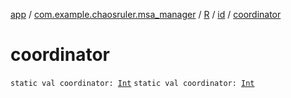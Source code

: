 [app](../../../index.md) / [com.example.chaosruler.msa_manager](../../index.md) / [R](../index.md) / [id](index.md) / [coordinator](.)

# coordinator

`static val coordinator: `[`Int`](https://kotlinlang.org/api/latest/jvm/stdlib/kotlin/-int/index.html)
`static val coordinator: `[`Int`](https://kotlinlang.org/api/latest/jvm/stdlib/kotlin/-int/index.html)